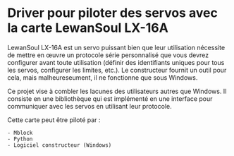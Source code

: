 Driver pour piloter des servos avec la carte LewanSoul LX-16A
=============================================================

LewanSoul LX-16A est un servo puissant bien que leur utilisation nécessite de mettre en œuvre un protocole série personnalisé que vous devrez configurer avant toute utilisation (définir des identifiants uniques pour tous les servos, configurer les limites, etc.).
Le constructeur fournit un outil pour cela, mais malheureseument, il ne fonctionne que sous Windows.

Ce projet vise à combler les lacunes des utilisateurs autres que Windows. 
Il consiste en une bibliothèque qui est implémenté en une interface pour communiquer avec les servos en utilisant leur protocole.

Cette carte peut être piloté par :
	
	- Mblock
	- Python
	- Logiciel constructeur (Windows)

